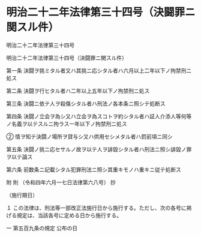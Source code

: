 # 明治二十二年法律第三十四号（決闘罪ニ関スル件）

明治二十二年法律第三十四号

明治二十二年法律第三十四号（決闘罪ニ関スル件）

第一条 決闘ヲ挑ミタル者又ハ其挑ニ応シタル者ハ六月以上二年以下ノ拘禁刑ニ処ス

第二条 決闘ヲ行ヒタル者ハ二年以上五年以下ノ拘禁刑ニ処ス

第三条 決闘ニ依テ人ヲ殺傷シタル者ハ刑法ノ各本条ニ照シテ処断ス

第四条 決闘ノ立会ヲ為シ又ハ立会ヲ為スコトヲ約シタル者ハ証人介添人等何等ノ名義ヲ以テスルニ拘ラス一年以下ノ拘禁刑ニ処ス

② 情ヲ知テ決闘ノ場所ヲ貸与シ又ハ供用セシメタル者ハ罰前項ニ同シ

第五条 決闘ノ挑ニ応セサルノ故ヲ以テ人ヲ誹毀シタル者ハ刑法ニ照シ誹毀ノ罪ヲ以テ論ス

第六条 前数条ニ記載シタル犯罪刑法ニ照シ其重キモノハ重キニ従テ処断ス

附 則 （令和四年六月一七日法律第六八号） 抄

（施行期日）

１ この法律は、刑法等一部改正法施行日から施行する。ただし、次の各号に掲げる規定は、当該各号に定める日から施行する。

一 第五百九条の規定 公布の日
